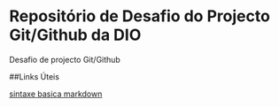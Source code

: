 # Repositório de Desafio do Projecto Git/Github da DIO
Desafio de projecto Git/Github

##Links Úteis

[sintaxe basica markdown](htpps://www.markdownguide.org/basic-syntax/)
